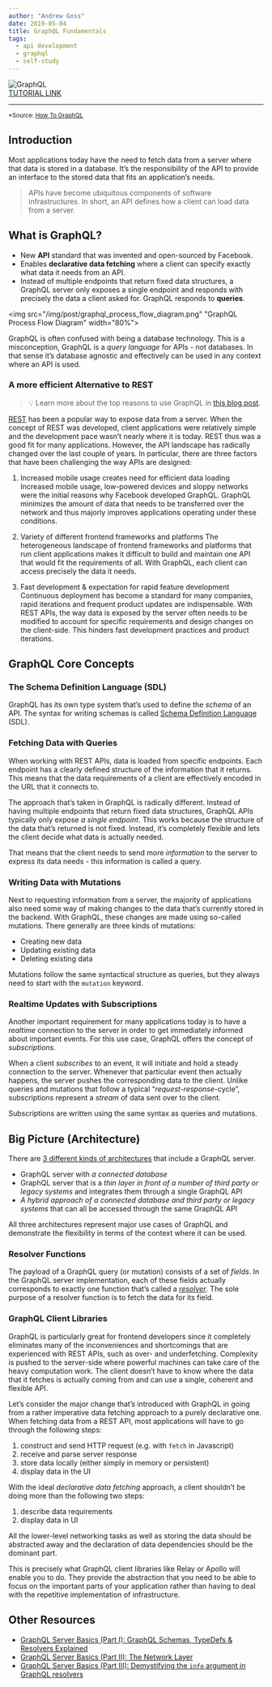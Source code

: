 ```yaml
---
author: "Andrew Goss"
date: 2019-05-04
title: GraphQL Fundamentals
tags:
  - api development
  - graphql
  - self-study
---
```

![GraphQL](/img/post/graphql.png "GraphQL")<br>
<a href="https://www.howtographql.com" target="_blank">TUTORIAL LINK</a><br>
<hr>

<sub>*Source: <a href="https://www.howtographql.com" target=_>How To GraphQL</a></sub>

## Introduction
Most applications today have the need to fetch data from a server where that data is stored in a database. It’s the responsibility of the API to provide an interface to the stored data that fits an application’s needs.

> APIs have become ubiquitous components of software infrastructures. In short, an API defines how a client can load data from a server.

## What is GraphQL?
* New <b>API</b> standard that was invented and open-sourced by Facebook.
* Enables <b>declarative data fetching</b> where a client can specify exactly what data it needs from an API. 
* Instead of multiple endpoints that return fixed data structures, a GraphQL server only exposes a single endpoint and responds with precisely the data a client asked for. GraphQL responds to <b>queries</b>.

<img src="/img/post/graphql_process_flow_diagram.png" "GraphQL Process Flow Diagram" width="80%">

GraphQL is often confused with being a database technology. This is a misconception, GraphQL is a <i>query language</i> for APIs - not databases. In that sense it’s database agnostic and effectively can be used in any context where an API is used.

### A more efficient Alternative to REST
> 💡 Learn more about the top reasons to use GraphQL in <a href="https://www.prisma.io/blog/top-5-reasons-to-use-graphql-b60cfa683511" target=_>this blog post</a>.

<a href="https://en.wikipedia.org/wiki/Representational_state_transfer" target=_>REST</a> has been a popular way to expose data from a server. When the concept of REST was developed, client applications were relatively simple and the development pace wasn’t nearly where it is today. REST thus was a good fit for many applications. However, the API landscape has radically changed over the last couple of years. In particular, there are three factors that have been challenging the way APIs are designed:

1. Increased mobile usage creates need for efficient data loading
Increased mobile usage, low-powered devices and sloppy networks were the initial reasons why Facebook developed GraphQL. GraphQL minimizes the amount of data that needs to be transferred over the network and thus majorly improves applications operating under these conditions.

2. Variety of different frontend frameworks and platforms
The heterogeneous landscape of frontend frameworks and platforms that run client applications makes it difficult to build and maintain one API that would fit the requirements of all. With GraphQL, each client can access precisely the data it needs.

3. Fast development & expectation for rapid feature development
Continuous deployment has become a standard for many companies, rapid iterations and frequent product updates are indispensable. With REST APIs, the way data is exposed by the server often needs to be modified to account for specific requirements and design changes on the client-side. This hinders fast development practices and product iterations.

## GraphQL Core Concepts
### The Schema Definition Language (SDL)
GraphQL has its own type system that’s used to define the <i>schema</i> of an API. The syntax for writing schemas is called <a href="https://blog.graph.cool/graphql-sdl-schema-definition-language-6755bcb9ce51" target=_>Schema Definition Language</a> (SDL).

### Fetching Data with Queries
When working with REST APIs, data is loaded from specific endpoints. Each endpoint has a clearly defined structure of the information that it returns. This means that the data requirements of a client are effectively encoded in the URL that it connects to.

The approach that’s taken in GraphQL is radically different. Instead of having multiple endpoints that return fixed data structures, GraphQL APIs typically only expose <i>a single endpoint</i>. This works because the structure of the data that’s returned is not fixed. Instead, it’s completely flexible and lets the client decide what data is actually needed.

That means that the client needs to send more <i>information</i> to the server to express its data needs - this information is called a query.

### Writing Data with Mutations
Next to requesting information from a server, the majority of applications also need some way of making changes to the data that’s currently stored in the backend. With GraphQL, these changes are made using so-called mutations. There generally are three kinds of mutations:

* Creating new data
* Updating existing data
* Deleting existing data

Mutations follow the same syntactical structure as queries, but they always need to start with the `mutation` keyword.

### Realtime Updates with Subscriptions
Another important requirement for many applications today is to have a <i>realtime</i> connection to the server in order to get immediately informed about important events. For this use case, GraphQL offers the concept of <i>subscriptions</i>.

When a client <i>subscribes</i> to an event, it will initiate and hold a steady connection to the server. Whenever that particular event then actually happens, the server pushes the corresponding data to the client. Unlike queries and mutations that follow a typical “<i>request-response</i>-cycle”, subscriptions represent a <i>stream</i> of data sent over to the client.

Subscriptions are written using the same syntax as queries and mutations.

## Big Picture (Architecture)
There are <a href="https://www.howtographql.com/basics/3-big-picture" target=_>3 different kinds of architectures</a> that include a GraphQL server.

* GraphQL server with <i>a connected database</i>
* GraphQL server that is a <i>thin layer in front of a number of third party or legacy systems</i> and integrates them through a single GraphQL API
* <i>A hybrid approach of a connected database and third party or legacy systems</i> that can all be accessed through the same GraphQL API

All three architectures represent major use cases of GraphQL and demonstrate the flexibility in terms of the context where it can be used.

### Resolver Functions
The payload of a GraphQL query (or mutation) consists of a set of <i>fields</i>. In the GraphQL server implementation, each of these fields actually corresponds to exactly one function that’s called a <i><a href="http://graphql.org/learn/execution/#root-fields-resolvers" target=_>resolver</a></i>. The sole purpose of a resolver function is to fetch the data for its field.

### GraphQL Client Libraries
GraphQL is particularly great for frontend developers since it completely eliminates many of the inconveniences and shortcomings that are experienced with REST APIs, such as over- and underfetching. Complexity is pushed to the server-side where powerful machines can take care of the heavy computation work. The client doesn’t have to know where the data that it fetches is actually coming from and can use a single, coherent and flexible API.

Let’s consider the major change that’s introduced with GraphQL in going from a rather imperative data fetching approach to a purely declarative one. When fetching data from a REST API, most applications will have to go through the following steps:

1. construct and send HTTP request (e.g. with `fetch` in Javascript)
2. receive and parse server response
3. store data locally (either simply in memory or persistent)
4. display data in the UI

With the ideal <i>declarative data fetching</i> approach, a client shouldn’t be doing more than the following two steps:

1. describe data requirements
2. display data in UI

All the lower-level networking tasks as well as storing the data should be abstracted away and the declaration of data dependencies should be the dominant part.

This is precisely what GraphQL client libraries like Relay or Apollo will enable you to do. They provide the abstraction that you need to be able to focus on the important parts of your application rather than having to deal with the repetitive implementation of infrastructure.

## Other Resources
* <a href="https://blog.graph.cool/graphql-server-basics-the-schema-ac5e2950214e" target=_>GraphQL Server Basics (Part I): GraphQL Schemas, TypeDefs & Resolvers Explained</a>
* <a href="https://blog.graph.cool/graphql-server-basics-the-network-layer-51d97d21861" target=_>GraphQL Server Basics (Part II): The Network Layer</a>
* <a href="https://blog.graph.cool/graphql-server-basics-demystifying-the-info-argument-in-graphql-resolvers-6f26249f613a" target=_>GraphQL Server Basics (Part III): Demystifying the `info` argument in GraphQL resolvers</a>